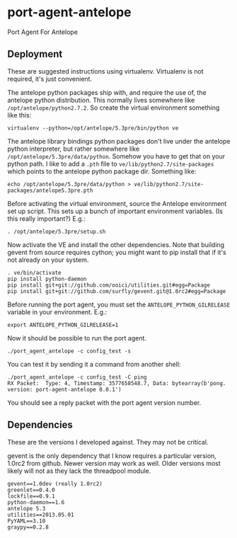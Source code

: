 port-agent-antelope
===================

Port Agent For Antelope


Deployment
----------

These are suggested instructions using virtualenv. Virtualenv is not required,
it's just convenient.

The antelope python packages ship with, and require the use of, the antelope
python distribution. This normally lives somewhere like
`/opt/antelope/python2.7.2`. So create the virtual environment something like
this:

    virtualenv --python=/opt/antelope/5.3pre/bin/python ve

The antelope library bindings python packages don't live under the antelope
python interpreter, but rather somewhere like
`/opt/antelope/5.3pre/data/python`. Somehow you have to get that on your python
path. I like to add a `.pth` file to `ve/lib/python2.7/site-packages` which
points to the antelope python package dir. Something like:

	echo /opt/antelope/5.3pre/data/python > ve/lib/python2.7/site-packages/antelope5.3pre.pth

Before activating the virtual environment, source the Antelope environment set
up script. This sets up a bunch of important environment variables. (Is this really 
important?) E.g.:

    . /opt/antelope/5.3pre/setup.sh

Now activate the VE and install the other dependencies. Note that building
gevent from source requires cython; you might want to pip install that if it's
not already on your system.

    . ve/bin/activate
    pip install python-daemon
    pip install git+git://github.com/ooici/utilities.git#egg=Package
    pip install git+git://github.com/surfly/gevent.git@1.0rc2#egg=Package

Before running the port agent, you must set the `ANTELOPE_PYTHON_GILRELEASE`
variable in your environment. E.g.:

    export ANTELOPE_PYTHON_GILRELEASE=1

Now it should be possible to run the port agent.

    ./port_agent_antelope -c config_test -s

You can test it by sending it a command from another shell:

	./port_agent_antelope -c config_test -C ping
	RX Packet:  Type: 4, Timestamp: 3577658548.7, Data: bytearray(b'pong. version: port-agent-antelope 0.0.1')

You should see a reply packet with the port agent version number.

Dependencies
------------

These are the versions I developed against. They may not be critical.

gevent is the only dependency that I know requires a particular version, 1.0rc2
from github. Newer version may work as well. Older versions most likely will
not as they lack the threadpool module.

	gevent==1.0dev (really 1.0rc2)
	greenlet==0.4.0
	lockfile==0.9.1
	python-daemon==1.6
	antelope 5.3
	utilities==2013.05.01
	PyYAML==3.10
	graypy==0.2.8

